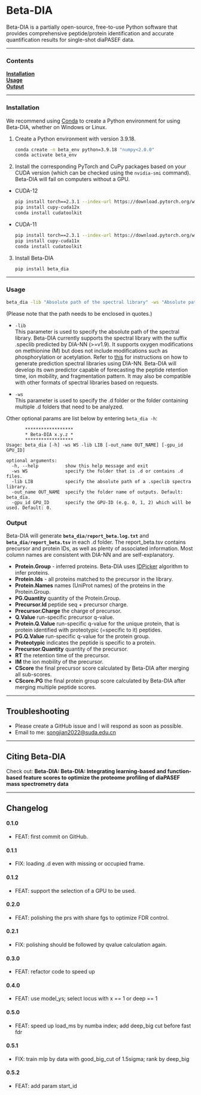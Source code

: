 # Beta-DIA

Beta-DIA is a partially open-source, free-to-use Python software that provides comprehensive peptide/protein identification and accurate quantification results for single-shot diaPASEF data.

---
### Contents
**[Installation](#installation)**<br>
**[Usage](#usage)**<br>
**[Output](#output)**<br>

---
### Installation

We recommend using [Conda](https://www.anaconda.com/) to create a Python environment for using Beta-DIA, whether on Windows or Linux.

1. Create a Python environment with version 3.9.18.
    ```bash
    conda create -n beta_env python=3.9.18 "numpy<2.0.0"
    conda activate beta_env
    ```

2. Install the corresponding PyTorch and CuPy packages based on your CUDA version (which can be checked using the `nvidia-smi` command). Beta-DIA will fail on computers without a GPU.
  - CUDA-12
    ```bash
    pip install torch==2.3.1 --index-url https://download.pytorch.org/whl/cu121
    pip install cupy-cuda12x
    conda install cudatoolkit
    ```
  - CUDA-11
    ```bash
    pip install torch==2.3.1 --index-url https://download.pytorch.org/whl/cu118
    pip install cupy-cuda11x
    conda install cudatoolkit
    ```

3. Install Beta-DIA
    ```bash
    pip install beta_dia
    ```
   
---
### Usage
```bash
beta_dia -lib "Absolute path of the spectral library" -ws "Absolute path of the .d folder or a folder containing multiple .d folders"
```
(Please note that the path needs to be enclosed in quotes.)

- `-lib`<br>
This parameter is used to specify the absolute path of the spectral library.
Beta-DIA currently supports the spectral library with the suffix .speclib predicted by DIA-NN (>=v1.9). 
It supports oxygen modifications on methionine (M) but does not include modifications such as phosphorylation or acetylation. 
Refer to [this](https://github.com/vdemichev/DiaNN) for instructions on how to generate prediction spectral libraries using DIA-NN. 
Beta-DIA will develop its own predictor capable of forecasting the peptide retention time, ion mobility, and fragmentation pattern. 
It may also be compatible with other formats of spectral libraries based on requests.

- `-ws`<br>
This parameter is used to specify the .d folder or the folder containing multiple .d folders that need to be analyzed.

Other optional params are list below by entering `beta_dia -h`:
```
       ******************
       * Beta-DIA x.y.z *
       ******************
Usage: beta_dia [-h] -ws WS -lib LIB [-out_name OUT_NAME] [-gpu_id GPU_ID]

optional arguments:
  -h, --help          show this help message and exit
  -ws WS              specify the folder that is .d or contains .d files.
  -lib LIB            specify the absolute path of a .speclib spectra library.
  -out_name OUT_NAME  specify the folder name of outputs. Default: beta_dia.
  -gpu_id GPU_ID      specify the GPU-ID (e.g. 0, 1, 2) which will be used. Default: 0.
```

### Output
Beta-DIA will generate **`beta_dia/report_beta.log.txt`** and **`beta_dia/report_beta.tsv`** in each .d folder. 
The report_beta.tsv contains precursor and protein IDs, as well as plenty of associated information. 
Most column names are consistent with DIA-NN and are self-explanatory.

* **Protein.Group** - inferred proteins. Beta-DIA uses [IDPicker](https://pubs.acs.org/doi/abs/10.1021/pr070230d) algorithm to infer proteins. 
* **Protein.Ids** - all proteins matched to the precursor in the library.
* **Protein.Names** names (UniProt names) of the proteins in the Protein.Group.
* **PG.Quantity** quantity of the Protein.Group.
* **Precursor.Id** peptide seq + precursor charge.
* **Precursor.Charge** the charge of precursor.
* **Q.Value** run-specific precursor q-value.
* **Protein.Q.Value** run-specific q-value for the unique protein, that is protein identified with proteotypic (=specific to it) peptides.
* **PG.Q.Value** run-specific q-value for the protein group.
* **Proteotypic** indicates the peptide is specific to a protein.
* **Precursor.Quantity** quantity of the precursor.
* **RT** the retention time of the precursor.
* **IM** the ion mobility of the precursor.
* **CScore** the final precursor score calculated by Beta-DIA after merging all sub-scores.
* **CScore.PG** the final protein group score calculated by Beta-DIA after merging multiple peptide scores.

---
## Troubleshooting
- Please create a GitHub issue and I will respond as soon as possible.
- Email to me: songjian2022@suda.edu.cn

---
## Citing Beta-DIA

Check out: **Beta-DIA: Beta-DIA: Integrating learning-based and function-based feature scores to
optimize the proteome profiling of diaPASEF mass spectrometry data**

---
## Changelog

#### 0.1.0
  * FEAT: first commit on GitHub.
#### 0.1.1
  * FIX: loading .d even with missing or occupied frame.
#### 0.1.2
  * FEAT: support the selection of a GPU to be used.
#### 0.2.0
  * FEAT: polishing the prs with share fgs to optimize FDR control.
#### 0.2.1
  * FIX: polishing should be followed by qvalue calculation again. 
#### 0.3.0
  * FEAT: refactor code to speed up
#### 0.4.0
  * FEAT: use model_ys; select locus with x == 1 or deep == 1
#### 0.5.0
  * FEAT: speed up load_ms by numba index; add deep_big cut before fast fdr
#### 0.5.1
  * FIX: train mlp by data with good_big_cut of 1.5sigma; rank by deep_big
#### 0.5.2
  * FEAT: add param start_id